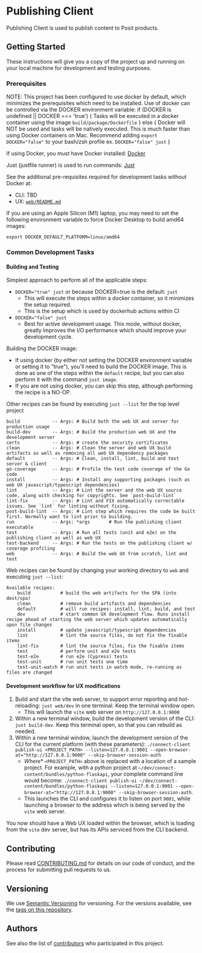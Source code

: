 # Publishing Client

Publishing Client is used to publish content to Posit products.

## Getting Started

These instructions will give you a copy of the project up and running on
your local machine for development and testing purposes.

### Prerequisites

NOTE: This project has been configured to use docker by default, which minimizes
the prerequisites which need to be installed. Use of docker can be controlled 
via the DOCKER environment variable:
if (DOCKER is undefined || DOCKER === 'true') {
    Tasks will be executed in a docker container using the image `build/package/Dockerfile`
} else {
    Docker will NOT be used and tasks will be natively executed.
    This is much faster than using Docker containers on Mac.
    Recommend adding `export DOCKER="false"` to your bash/zsh profile
    ex. `DOCKER="false" just`
}

If using Docker, you must have Docker installed: [Docker](https://www.docker.com)

Just (justfile runner) is used to run commands: [Just](https://just.systems)

See the additional pre-requisites required for development tasks without Docker at: 
- CLI: TBD
- UX: [`web/README.md`](./web/README.md)

If you are using an Apple Silicon (M1) laptop, you may need to set the following environment variable to force Docker Desktop to build amd64 images:

```shell
export DOCKER_DEFAULT_PLATFORM=linux/amd64
```

### Common Development Tasks

#### Building and Testing

Simplest approach to perform all of the applicable steps:
- `DOCKER="true" just` or because DOCKER=true is the default: `just`
    - This will execute the steps within a docker container, so it minimizes the setup required.
    - This is the setup which is used by dockerhub actions within CI
- `DOCKER="false" just`
    - Best for active development usage. This mode, without docker, greatly improves the I/O performance which should
      improve your development cycle.

Building the DOCKER image:
- If using docker (by either not setting the DOCKER environment variable or setting it to "true"), you'll need
  to build the DOCKER image. This is done as one of the steps within the `default` recipe, but you can also 
  perform it with the command `just image`.
- If you are not using docker, you can skip this step, although performing the recipe is a NO-OP.

Other recipes can be found by executing `just --list` for the top level project
```
build            -- Args: # Build both the web UX and server for production usage
build-dev        -- Args: # Build the production web UX and the development server
certs            -- Args: # create the security certificates
clean            -- Args: # Clean the server and web UX build artifacts as well as removing all web UX dependency packages
default          -- Args: # Clean, install, lint, build and test server & client
go-coverage      -- Args: # Profile the test code coverage of the Go code
install          -- Args: # Install any supporting packages (such as web UX javascript/typescript dependencies)
lint             -- Args: # Lint the server and the web UX source code, along with checking for copyrights. See `post-build-lint` 
lint-fix         -- Args: # Lint and FIX automatically correctable issues. See `lint` for linting without fixing.
post-build-lint  -- Args: # Lint step which requires the code be built first. Normally want to lint prior to building.
run              -- Args: *args       # Run the publishing client executable
test             -- Args: # Run all tests (unit and e2e) on the publishing client as well as web UX
test-backend     -- Args: # Run the tests on the publishing client w/ coverage profiling
web              -- Args: # Build the web UX from scratch, lint and test
```

Web recipes can be found by changing your working directory to `web` and executing `just --list`:
```
Available recipes:
    build           # build the web artifacts for the SPA (into dest/spa)
    clean           # remove build artifacts and dependencies
    default         # will run recipes: install, lint, build, and test
    dev             # start common UX development flow. Runs install recipe ahead of starting the web server which updates automatically upon file changes
    install         # update javascript/typescript dependencies
    lint            # lint the source files, do not fix the fixable items
    lint-fix        # lint the source files, fix the fixable items
    test            # perform unit and e2e tests
    test-e2e        # run e2e (Cypress) tests
    test-unit       # run unit tests one time
    test-unit-watch # run unit tests in watch mode, re-running as files are changed
```

#### Development workflow for UX modifications

1. Build and start the vite web server, to support error reporting and hot-reloading: `just web/dev` in one terminal. Keep the terminal window open.
    - This will launch the `vite` web server on `http://127.0.0.1:9000`
2. Within a new terminal window, build the development version of the CLI: `just build-dev`. Keep this terminal open, so that you can rebuild as needed.
3. Within a new terminal window, launch the development version of the CLI for the current platform (with these parameters): `./connect-client publish-ui <PROJECT_PATH> --listen=127.0.0.1:9001 --open-browser-at="http://127.0.0.1:9000" --skip-browser-session-auth`
    - *Where** `<PROJECT_PATH>` above is replaced with a location of a sample project. For example, with a python project at `~/dev/connect-content/bundles/python-flaskapi`, your complete command line would become: `./connect-client publish-ui ~/dev/connect-content/bundles/python-flaskapi --listen=127.0.0.1:9001 --open-browser-at="http://127.0.0.1:9000" --skip-browser-session-auth`.
    - This launches the CLI and configures it to listen on port `9001`, while launching a browser to the address which is being served by the `vite` web server.

You now should have a Web UX loaded within the browser, which is loading from the `vite` dev server, but has its APIs serviced from the CLI backend.

## Contributing

Please read [CONTRIBUTING.md](CONTRIBUTING.md) for details on our code
of conduct, and the process for submitting pull requests to us.

## Versioning

We use [Semantic Versioning](http://semver.org/) for versioning. For the versions
available, see the [tags on this repository](https://github.com/rstudio/publishing-client/tags).

## Authors

See also the list of [contributors](https://github.com/rstudio/publishing-client/contributors)
who participated in this project.
